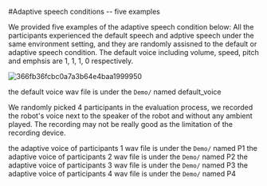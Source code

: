 #Adaptive speech conditions -- five examples

We provided five examples of the adaptive speech condition below:
All the participants experienced the default speech and adptive speech under the same environment setting, and they are randomly assisned to the default or adaptive speech condition.
The default voice including volume, speed, pitch and emphsis are 1, 1, 1, 0 respectively.

![366fb36fcbc0a7a3b64e4baa1999950](https://github.com/qiaoqiao2323/robot-speech-intelligibility/assets/92834285/07936d01-5e6d-4566-8984-70a801b2d155)


the default voice wav file is under the `Demo/` named default_voice

We randomly picked 4 participants in the evaluation process, we recorded the robot's voice next to the speaker of the robot and without any ambient played.
The recording may not be really good as the limitation of the recording device.


the adaptive voice of participants 1 wav file is under the `Demo/` named P1
the adaptive voice of participants 2 wav file is under the `Demo/` named P2
the adaptive voice of participants 3 wav file is under the `Demo/` named P3
the adaptive voice of participants 4 wav file is under the `Demo/` named P4
